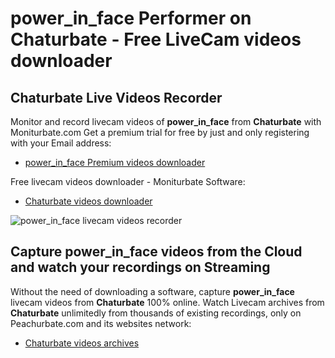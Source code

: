 # power_in_face Performer on Chaturbate - Free LiveCam videos downloader

## Chaturbate Live Videos Recorder

Monitor and record livecam videos of **power_in_face** from **Chaturbate** with Moniturbate.com
Get a premium trial for free by just and only registering with your Email address:
* [power_in_face Premium videos downloader](https://moniturbate.com/request-demo-licence-key.html)

Free livecam videos downloader - Moniturbate Software:
* [Chaturbate videos downloader](https://moniturbate.com/moniturbate-download-software.html)

![power_in_face livecam videos recorder](https://peachurnet.com/templates/moniturbate-software.png)


## Capture power_in_face videos from the Cloud and watch your recordings on Streaming

Without the need of downloading a software, capture **power_in_face** livecam videos from **Chaturbate** 100% online.
Watch Livecam archives from **Chaturbate** unlimitedly from thousands of existing recordings, only on Peachurbate.com and its websites network:
* [Chaturbate videos archives](https://peachurnet.com/)